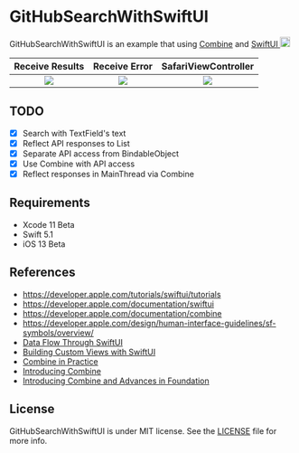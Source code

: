 # GitHubSearchWithSwiftUI

GitHubSearchWithSwiftUI is an example that using [Combine](https://developer.apple.com/documentation/combine) and [SwiftUI <img width="18px" src="https://developer.apple.com/assets/elements/icons/swiftui/swiftui-96x96.png"/>](https://developer.apple.com/xcode/swiftui/)


| Receive Results | Receive Error | SafariViewController |
| :-: | :-: | :-: |
| ![](https://user-images.githubusercontent.com/2082134/58905672-41539280-8745-11e9-99e3-cb3c3c4991f0.png) | ![](https://user-images.githubusercontent.com/2082134/59124140-e1a1f500-8999-11e9-9d28-aaa2181a5e43.png) | ![](https://user-images.githubusercontent.com/2082134/59275117-ae5fae80-8c96-11e9-9f70-40b4791d07d7.png)

## TODO

- [x] Search with TextField's text
- [x] Reflect API responses to List
- [x] Separate API access from BindableObject
- [x] Use Combine with API access
- [x] Reflect responses in MainThread via Combine

## Requirements

- Xcode 11 Beta
- Swift 5.1
- iOS 13 Beta

## References

- https://developer.apple.com/tutorials/swiftui/tutorials
- https://developer.apple.com/documentation/swiftui
- https://developer.apple.com/documentation/combine
- https://developer.apple.com/design/human-interface-guidelines/sf-symbols/overview/
- [Data Flow Through SwiftUI](https://developer.apple.com/videos/play/wwdc2019/226)
- [Building Custom Views with SwiftUI](https://developer.apple.com/videos/play/wwdc2019/237)
- [Combine in Practice](https://developer.apple.com/videos/play/wwdc2019/721)
- [Introducing Combine](https://developer.apple.com/videos/play/wwdc2019/722)
- [Introducing Combine and Advances in Foundation](https://developer.apple.com/videos/play/wwdc2019/711)

## License

GitHubSearchWithSwiftUI is under MIT license. See the [LICENSE](./LICENSE) file for more info.
